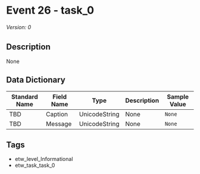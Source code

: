 # Event 26 - task_0
###### Version: 0

## Description
None

## Data Dictionary
|Standard Name|Field Name|Type|Description|Sample Value|
|---|---|---|---|---|
|TBD|Caption|UnicodeString|None|`None`|
|TBD|Message|UnicodeString|None|`None`|

## Tags
* etw_level_Informational
* etw_task_task_0